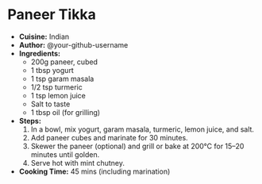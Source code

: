 # Paneer Tikka
- **Cuisine:** Indian
- **Author:** @your-github-username
- **Ingredients:**
  - 200g paneer, cubed
  - 1 tbsp yogurt
  - 1 tsp garam masala
  - 1/2 tsp turmeric
  - 1 tsp lemon juice
  - Salt to taste
  - 1 tbsp oil (for grilling)
- **Steps:**
  1. In a bowl, mix yogurt, garam masala, turmeric, lemon juice, and salt.
  2. Add paneer cubes and marinate for 30 minutes.
  3. Skewer the paneer (optional) and grill or bake at 200°C for 15–20 minutes until golden.
  4. Serve hot with mint chutney.
- **Cooking Time:** 45 mins (including marination)
